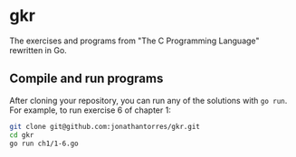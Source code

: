 # gkr
The exercises and programs from "The C Programming Language" rewritten in Go.

## Compile and run programs
After cloning your repository, you can run any of the solutions with `go run`. For example, to run exercise 6 of chapter 1:
```bash
git clone git@github.com:jonathantorres/gkr.git
cd gkr
go run ch1/1-6.go
```
